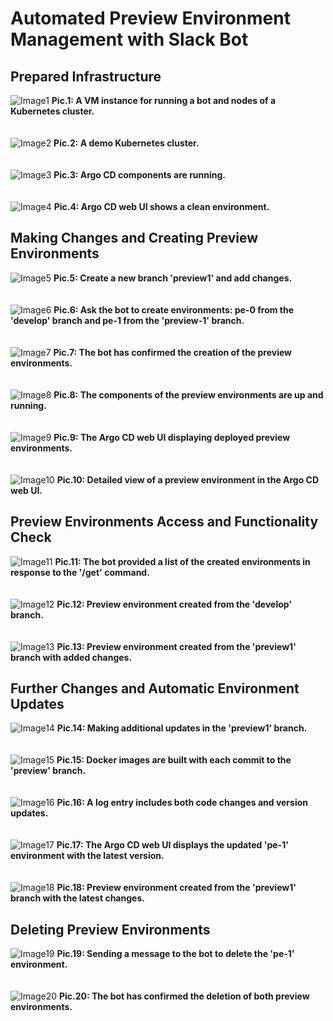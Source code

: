 

# Automated Preview Environment Management with Slack Bot


## Prepared Infrastructure


![Image1](images/demo1.png)
**Pic.1: A VM instance for running a bot and nodes of a Kubernetes cluster.**
<br>
<br>
<br>
![Image2](images/demo2.png)
**Pic.2: A demo Kubernetes cluster.**
<br>
<br>
<br>
![Image3](images/demo3.png)
**Pic.3: Argo CD components are running.**
<br>
<br>
<br>
![Image4](images/demo4.png)
**Pic.4: Argo CD web UI shows a clean environment.**


## Making Changes and Creating Preview Environments


![Image5](images/demo5.png)
**Pic.5: Create a new branch 'preview1' and add changes.**
<br>
<br>
<br>
![Image6](images/demo6.png)
**Pic.6: Ask the bot to create environments: pe-0 from the 'develop' branch and pe-1 from the 'preview-1' branch.**
<br>
<br>
<br>
![Image7](images/demo7.png)
**Pic.7: The bot has confirmed the creation of the preview environments.**
<br>
<br>
<br>
![Image8](images/demo8.png)
**Pic.8: The components of the preview environments are up and running.**
<br>
<br>
<br>
![Image9](images/demo9.png)
**Pic.9: The Argo CD web UI displaying deployed preview environments.**
<br>
<br>
<br>
![Image10](images/demo10.png)
**Pic.10: Detailed view of a preview environment in the Argo CD web UI.**


## Preview Environments Access and Functionality Check


![Image11](images/demo11.png)
**Pic.11: The bot provided a list of the created environments in response to the '/get' command.**
<br>
<br>
<br>
![Image12](images/demo12.png)
**Pic.12: Preview environment created from the 'develop' branch.**
<br>
<br>
<br>
![Image13](images/demo13.png)
**Pic.13: Preview environment created from the 'preview1' branch with added changes.**


## Further Changes and Automatic Environment Updates


![Image14](images/demo14.png)
**Pic.14: Making additional updates in the 'preview1' branch.**
<br>
<br>
<br>
![Image15](images/demo15.png)
**Pic.15: Docker images are built with each commit to the 'preview' branch.**
<br>
<br>
<br>
![Image16](images/demo16.png)
**Pic.16: A log entry includes both code changes and version updates.**
<br>
<br>
<br>
![Image17](images/demo17.png)
**Pic.17: The Argo CD web UI displays the updated 'pe-1' environment with the latest version.**
<br>
<br>
<br>
![Image18](images/demo18.png)
**Pic.18: Preview environment created from the 'preview1' branch with the latest changes.**


## Deleting Preview Environments


![Image19](images/demo19.png)
**Pic.19: Sending a message to the bot to delete the 'pe-1' environment.**
<br>
<br>
<br>
![Image20](images/demo20.png)
**Pic.20: The bot has confirmed the deletion of both preview environments.**

